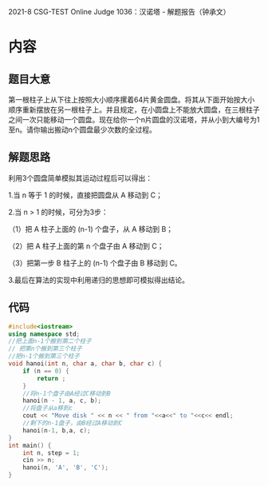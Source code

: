 2021-8 CSG-TEST Online Judge 1036：汉诺塔 - 解题报告（钟承文）
# 内容 #
## 题目大意 ##
第一根柱子上从下往上按照大小顺序摞着64片黄金圆盘。将其从下面开始按大小顺序重新摆放在另一根柱子上。并且规定，在小圆盘上不能放大圆盘，在三根柱子之间一次只能移动一个圆盘。现在给你一个n片圆盘的汉诺塔，并从小到大编号为1至n。请你输出搬动n个圆盘最少次数的全过程。
## 解题思路 ##
利用3个圆盘简单模拟其运动过程后可以得出：

1.当 n 等于 1 的时候，直接把圆盘从 A 移动到 C；

2.当 n > 1 的时候，可分为3步：

（1）把 A 柱子上面的 (n-1) 个盘子，从 A 移动到 B；

（2）把 A 柱子上面的第 n 个盘子由 A 移动到 C；

（3）把第一步 B 柱子上的 (n-1) 个盘子由 B 移动到 C。

3.最后在算法的实现中利用递归的思想即可模拟得出结论。
## 代码 ##
```C++
#include<iostream>
using namespace std;
//把上面n-1个搬到第二个柱子
// 把第n个搬到第三个柱子
//把n-1个搬到第三个柱子
void hanoi(int n, char a, char b, char c) {
	if (n == 0) {
		return ;
	}
	//将n-1个盘子由A经过C移动到B
	hanoi(n - 1, a, c, b);
	//将盘子从a移到c
	cout << "Move disk " << n << " from "<<a<<" to "<<c<< endl;
	//剩下的n-1盘子，由B经过A移动到C
	hanoi(n-1, b,a, c);
}
int main() {
	int n, step = 1;
	cin >> n;
	hanoi(n, 'A', 'B', 'C');
}
```

